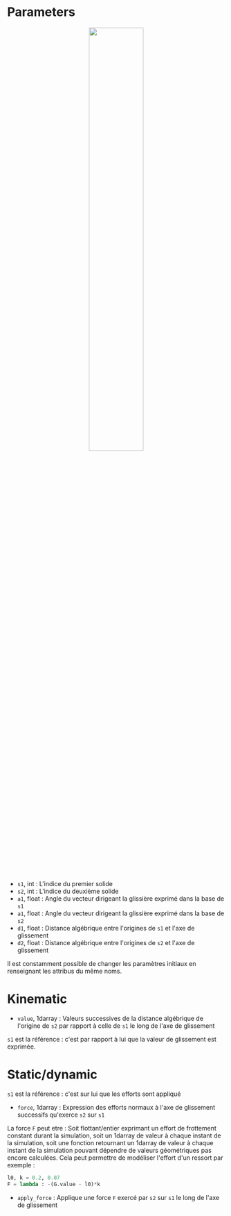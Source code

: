 # Parameters

<p align="center" width="100%">
    <img width="50%" src="https://user-images.githubusercontent.com/93446869/171271772-efb7b502-cd72-466a-a873-c091fbf4da47.png">
</p>

- `s1`, int : L'indice du premier solide
- `s2`, int : L'indice du deuxième solide
- `a1`, float : Angle du vecteur dirigeant la glissière exprimé dans la base de `s1`
- `a1`, float : Angle du vecteur dirigeant la glissière exprimé dans la base de `s2`
- `d1`, float : Distance algébrique entre l'origines de `s1` et l'axe de glissement
- `d2`, float : Distance algébrique entre l'origines de `s2` et l'axe de glissement

Il est constamment possible de changer les paramètres initiaux en renseignant les attribus du même noms.

# Kinematic

- `value`, 1darray : Valeurs successives de la distance algébrique de l'origine de `s2` par rapport à celle de `s1` le long de l'axe de glissement

`s1` est la référence : c'est par rapport à lui que la valeur de glissement est exprimée.

# Static/dynamic

`s1` est la référence : c'est sur lui que les efforts sont appliqué

- `force`, 1darray : Expression des efforts normaux à l'axe de glissement successifs qu'exerce `s2` sur `s1`

La force `F` peut etre : Soit flottant/entier exprimant un effort de frottement constant durant la simulation, soit un 1darray de valeur à chaque instant de la simulation, soit une fonction retournant un 1darray de valeur à chaque instant de la simulation pouvant dépendre de valeurs géométriques pas encore calculées. Cela peut permettre de modéliser l'effort d'un ressort par exemple : 

```python
l0, k = 0.2, 0.07
F = lambda : -(G.value - l0)*k
```

- `apply_force` : Applique une force `F` exercé par `s2` sur `s1` le long de l'axe de glissement
